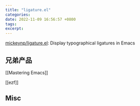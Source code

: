```yaml
---
title: "ligature.el"
categories: 
date: 2022-11-09 16:56:57 +0800
tags: 
excerpt: 
---
```



[mickeynp/ligature.el](https://github.com/mickeynp/ligature.el): Display typographical ligatures in Emacs


## 兄弟产品

[[Mastering Emacs]]

[[ezf]]




## Misc



